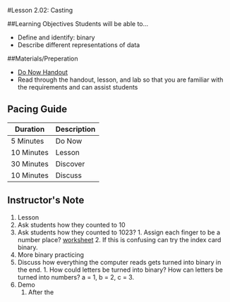 #Lesson 2.02: Casting

##Learning Objectives
Students will be able to... 
* Define and identify: binary 
* Describe different representations of data

##Materials/Preperation
* [Do Now Handout]
* Read through the handout, lesson, and lab so that you are familiar with the requirements and can assist students

## Pacing Guide
| Duration   | Description |
| ---------- | ----------- |
| 5 Minutes  | Do Now      |
| 10 Minutes | Lesson      |
| 30 Minutes | Discover    |
| 10 Minutes | Discuss     |

## Instructor's Note
1. Lesson
  1. Ask students how they counted to 10
  2. Ask students how they counted to 1023? 
    1. Assign each finger to be a number place? [worksheet](https://www.mathsisfun.com/numbers/binary-count-fingers.html)
    2. If this is confusing can try the index card binary. 
  3. More binary practicing
  4. Discuss how everything the computer reads gets turned into binary in the end. 
    1. How could letters be turned into binary? How can letters be turned into numbers? a = 1, b = 2, c = 3. 
2. Demo
    1. After the 


[Do Now Handout]:https://teals-introcs.gitbooks.io/2nd-semester-introduction-to-computer-science-pri/content/do_now_201.html
